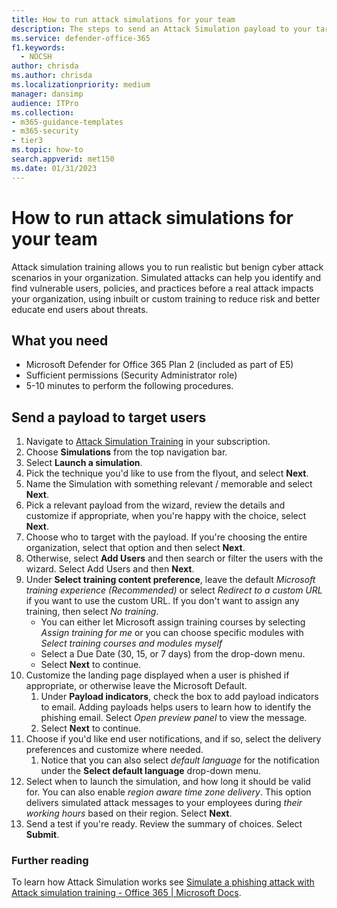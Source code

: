 ```yaml
---
title: How to run attack simulations for your team
description: The steps to send an Attack Simulation payload to your target users for your team or organization for training. Simulated attacks can help you identify and find vulnerable users, policies, and practices before a real attack impacts your organization.
ms.service: defender-office-365
f1.keywords: 
  - NOCSH
author: chrisda
ms.author: chrisda
ms.localizationpriority: medium
manager: dansimp
audience: ITPro
ms.collection: 
- m365-guidance-templates
- m365-security
- tier3
ms.topic: how-to
search.appverid: met150
ms.date: 01/31/2023
---
```


# How to run attack simulations for your team

Attack simulation training allows you to run realistic but benign cyber attack scenarios in your organization. Simulated attacks can help you identify and find vulnerable users, policies, and practices before a real attack impacts your organization, using inbuilt or custom training to reduce risk and better educate end users about threats.

## What you need

- Microsoft Defender for Office 365 Plan 2 (included as part of E5)
- Sufficient permissions (Security Administrator role)
- 5-10 minutes to perform the following procedures.

## Send a payload to target users

1. Navigate to [Attack Simulation Training](https://security.microsoft.com/attacksimulator) in your subscription.
1. Choose **Simulations** from the top navigation bar.
1. Select **Launch a simulation**.
1. Pick the technique you'd like to use from the flyout, and select **Next**.
1. Name the Simulation with something relevant / memorable and select **Next**.
1. Pick a relevant payload from the wizard, review the details and customize if appropriate, when you're happy with the choice, select **Next**.
1. Choose who to target with the payload. If you're choosing the entire organization, select that option and then select **Next**.
1. Otherwise, select **Add Users** and then search or filter the users with the wizard. Select Add Users and then **Next**.
1. Under **Select training content preference**, leave the default *Microsoft training experience (Recommended)* or select *Redirect to a custom URL* if you want to use the custom URL. If you don't want to assign any training, then select *No training*.
    - You can either let Microsoft assign training courses by selecting *Assign training for me* or you can choose specific modules with *Select training courses and modules myself*
    - Select a Due Date (30, 15, or 7 days) from the drop-down menu.
    - Select **Next** to continue.
1. Customize the landing page displayed when a user is phished if appropriate, or otherwise leave the Microsoft Default.
    1. Under **Payload indicators**, check the box to add payload indicators to email. Adding payloads helps users to learn how to identify the phishing email. Select *Open preview panel* to view the message.
    1. Select **Next** to continue.
1. Choose if you'd like end user notifications, and if so, select the delivery preferences and customize where needed.
    1. Notice that you can also select *default language* for the notification under the **Select default language** drop-down menu.
1. Select when to launch the simulation, and how long it should be valid for. You can also enable *region aware time zone delivery*. This option delivers simulated attack messages to your employees during *their working hours* based on their region. Select **Next**.
1. Send a test if you're ready. Review the summary of choices. Select **Submit**.

### Further reading

To learn how Attack Simulation works see [Simulate a phishing attack with Attack simulation training - Office 365 | Microsoft Docs](/defender-office-365/attack-simulation-training-simulations).
